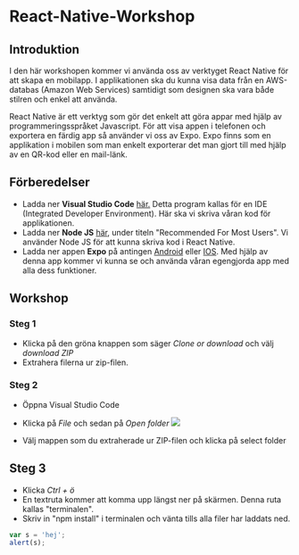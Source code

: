 # React-Native-Workshop

## Introduktion

I den här workshopen kommer vi använda oss av verktyget React Native för att skapa en mobilapp. I applikationen ska du kunna visa data från en AWS-databas (Amazon Web Services) samtidigt som designen ska vara både stilren och enkel att använda. 

React Native är ett verktyg som gör det enkelt att göra appar med hjälp av programmeringsspråket Javascript. För att visa appen i telefonen och exportera en färdig app så använder vi oss av Expo. Expo finns som en applikation i mobilen som man enkelt exporterar det man gjort till med hjälp av en QR-kod eller en mail-länk. 

## Förberedelser
* Ladda ner **Visual Studio Code** [här.](https://code.visualstudio.com/#alt-downloads) Detta program kallas för en IDE (Integrated Developer Environment). Här ska vi skriva våran kod för applikationen.
* Ladda ner **Node JS** [här](https://nodejs.org/en/download/), under titeln "Recommended For Most Users". Vi använder Node JS för att kunna skriva kod i React Native.
* Ladda ner appen **Expo** på antingen [Android](https://play.google.com/store/apps/details?id=host.exp.exponent&hl=en_US) eller [IOS](https://itunes.apple.com/se/app/expo-client/id982107779?mt=8). Med hjälp av denna app kommer vi kunna se och använda våran egengjorda app med alla dess funktioner.

## Workshop

### Steg 1

* Klicka på den gröna knappen som säger *Clone or download* och välj *download ZIP*
* Extrahera filerna ur zip-filen.

### Steg 2

* Öppna Visual Studio Code
* Klicka på *File* och sedan på *Open folder*
![](/Images/Capture2.PNG)

* Välj mappen som du extraherade ur ZIP-filen och klicka på select folder

## Steg 3

* Klicka *Ctrl + ö* 
* En textruta kommer att komma upp längst ner på skärmen. Denna ruta kallas "terminalen".
* Skriv in "npm install" i terminalen och vänta tills alla filer har laddats ned.


```javascript
var s = 'hej';
alert(s);
```
